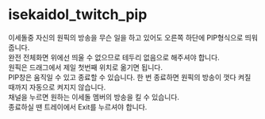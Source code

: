 # isekaidol_twitch_pip
이세돌중 자신의 원픽의 방송을 무슨 일을 하고 있어도 오른쪽 하단에 PIP형식으로 띄워줍니다.  
완전 전체화면 위에선 띄울 수 없으므로 테두리 없음으로 해주셔야 합니다.  
원픽은 드래그에서 제일 첫번째 위치로 옮기면 됩니다.  
PIP창은 움직일 수 있고 종료할 수 있습니다. 한 번 종료하면 원픽의 방송이 껏다 켜질 때까지 자동으로 켜지지 않습니다.  
채널을 누르면 원하는 이세돌 멤버의 방송을 킬 수 있습니다.  
종료하실 땐 트레이에서 Exit를 누르셔야 합니다.  
